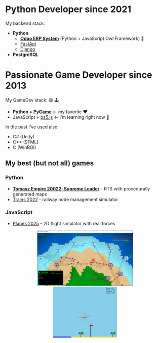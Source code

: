 # Python Developer since 2021

My backend stack:
- **Python**
    - **[Odoo ERP System](https://www.odoo.com/)** (Python + JavaScript Owl Framework) :muscle:
    - [FastApi](https://fastapi.tiangolo.com/)
    - [Django](https://www.djangoproject.com/)
- **PostgreSQL**

# Passionate Game Developer since 2013

My GameDev stack: :smile: :joystick:
- **Python + [PyGame](https://www.pygame.org/docs/)** <- my favorite :heart:
- JavaScript + [ps5.js](https://p5js.org/) <- I'm learning right now :seedling:

In the past I've used also:
- C# (Unity)
- C++ (SFML)
- C (WinBGI)

## My best (but not all) games

### Python
- **[Tomasz Empire 20022: Supreme Leader](https://github.com/TomaszGolaszewski/Tomasz_Empire_20022)** - RTS with procedurally generated maps
- [Trains 2022](https://github.com/TomaszGolaszewski/Trains_2022) - railway node management simulator

### JavaScript
- [Planes 2025](https://github.com/TomaszGolaszewski/Planes_2025) - 2D flight simulator with real forces

<p align="center">
    <a href="https://github.com/TomaszGolaszewski/Tomasz_Empire_20022"><img src="https://github.com/TomaszGolaszewski/Tomasz_Empire_20022/blob/main/screens/screenshot5_20240114.png" alt="Tomasz Empire 20022 - Gameplay" style="width:60%; height:auto;"></a>
    <a href="https://github.com/TomaszGolaszewski/Planes_2025"><img src="https://github.com/TomaszGolaszewski/Planes_2025/blob/main/screens/plane_2.png" alt="Planes 2025 - Gameplay" style="width:40%; height:auto;"></a>
</p>